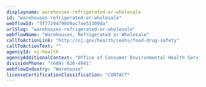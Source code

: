 ```yaml
---
displayname: warehouses-refrigerated-or-wholesale
id: "warehouses-refrigerated-or-wholesale"
webflowId: "5f77294790d9ac7ae51309da"
urlSlug: "warehouses-refrigerated-or-wholesale"
webflowName: "Warehouses, Refrigerated or Wholesale"
callToActionLink: "http://nj.gov/health/ceohs/food-drug-safety"
callToActionText: ""
agencyId: nj-health
agencyAdditionalContext: "Office of Consumer Environmental Health Services, Division of Food and Milk"
divisionPhone: "(609) 826-4941"
webflowIndustry: "Warehouse"
licenseCertificationClassification: "CONTACT"
---
```

